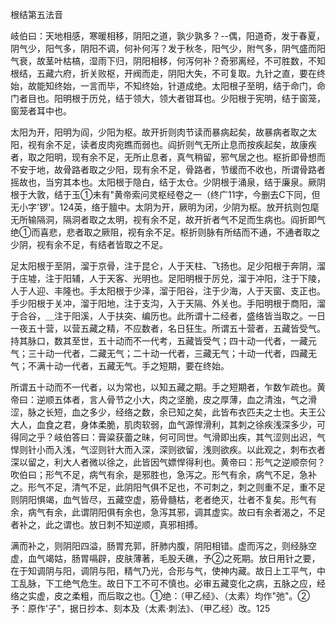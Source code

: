根结第五法音

岐伯曰：天地相感，寒暖相移，阴阳之道，孰少孰多？--偶，阳道奇，发于春夏，阴气少，阳气多，阴阳不调，何补何泻？发于秋冬，阳气少，附气多，阴气盛而阳气衰，故茎叶枯槁，湿雨下归，阴阳相移，何泻何补？奇邪离经，不可胜数，不知根结，五藏六府，折关败枢，开阀而走，阴阳大失，不可复取。九针之直，要在终始，故能知终始，一言而毕，不知终始，针道成绝。太阳根子至明，结于命门，命门者目也。阳明根于历兑，结于领大，领大者钳耳也。少阳根于宪明，结于窗笼，窗笼者耳中也。

太阳为开，阳明为阎，少阳为枢。故开折则肉节读而暴病起矣，故暴病者取之太阳，视有余不足，读者皮肉宛瞧而弱也。阎折则气无所止息而按疾起矣，故康疾者，取之阳明，现有余不足，无所止息者，真气稍留，邪气居之也。枢折即骨想而不安于地，故骨路者取之少阳，现有余不足，骨路者，节缓而不收也，所谓骨路者摇故也，当穷其本也。太阳根于隐白，结于太仓。少阴根于涌泉，结于廉泉。厥阴根于大敦，结于玉①未有"黄帝索问灵枢经卷之一（终广11字，今删去C下同，但无小字'锣'。124英，络于膻中。太阴为开，厥明为闭，少阴为枢。放开抗则包麾无所输隔洞，隔洞者取之太明，视有余不足，故开折者气不足而生病也。阎折即气绝①而喜悲，悲者取之厥阻，视有余不足。枢折则脉有所结而不通，不通者取之少阴，视有余不足，有结者皆取之不足。

足太阳根于至阴，溜于京骨，注于昆仑，人于天柱、飞扬也。足少阳根于奔阴，溜于庄墟，注于阳辅，人于天客、光明也。足阳明根于厉兑，溜于冲阳，注于下陵，人于人迎、丰隆也。手太阳根于少泽，溜于阳谷，注于少海，人于天窗、支正也。手少阳根于关冲，溜于阳地，注于支沟，入于天隔、外关也。手阳明根于商阳，溜于合谷，＿注于阳溪，人于扶突、编历也。此所谓十二经者，盛络皆当取之。一日一夜五十营，以营五藏之精，不应数者，名日狂生。所谓五十营者，五藏皆受气。持其脉口，数其至世，五十动而不一代考，五藏皆受气；四十动一代者，一藏元气；三十动一代者，二藏无气；二十动一代者，三藏无气；十动一代者，四藏无气；不满十动一代者，五藏无气。手之短期，要在终始。

所谓五十动而不一代者，以为常也，以知五藏之期。手之短期者，乍数乍疏也。黄帝曰：逆顺五体者，言人骨节之小大，肉之坚脆，皮之厚薄，血之清浊，气之滑涩，脉之长短，血之多少，经络之数，余已知之矣，此皆布衣匹夫之士也。夫王公大人，血食之君，身体柔脆，肌肉软弱，血气源悍滑利，其刺之徐疾浅深多少，可得同之乎？岐伯答曰：膏粱获蕾之昧，何可同世。气滑即出疾，其气涩则出迟，气悍则针小而入浅，气涩则针大而入深，深则欲留，浅则欲疾。以此观之，刺布衣者深以留之，利大人者微以徐之，此皆因气嫖悍得利也。黄帝曰：形气之逆顺奈何？吹伯曰；形气不足，病气有余，是邪胜也，急泻之。形气有余，病气不足，急补之。形气不足，清气不足，此阴阳气俱不足也，不可刺之，刺之则重不足，重不足则阴阳惧竭，血气皆尽，五藏空虚，筋骨髓枯，老者绝灭，壮者不复矣。形气有余，病气有余，此谓阴阳俱有余也，急泻其邪，调其虚实。故曰有余者渴之，不足者补之，此之谓也。放日刺不知逆顺，真邪相搏。

满而补之，则阴阳四溢，肠胃充郭，肝肺内腹，阴阳相错。虚而泻之，则经脉空虚，血气竭姑，肠胃嗝辟，皮肤薄著，毛股夭礁，予②之死期。放日用针之要，在于知调阴与阳，调阴与阳，精气乃光，合形与气，使神内藏。故日上工平气，中工乱脉，下工绝气危生。故日下工不可不慎也。必审五藏变化之病，五脉之应，经络之实虚，皮之柔粗，而后取之也。①绝：（甲乙经》、（太素）均作"弛"。②予：原作'子"，据日抄本、刻本及（太素·刺法》、（甲乙经）改。125

